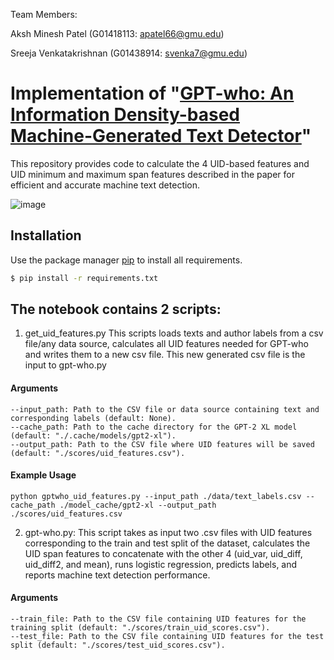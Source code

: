 Team Members:

Aksh Minesh Patel (G01418113: apatel66@gmu.edu)

Sreeja Venkatakrishnan (G01438914: svenka7@gmu.edu)

# Implementation of "[GPT-who: An Information Density-based Machine-Generated Text Detector](https://arxiv.org/abs/2310.06202)"


This repository provides code to calculate the 4 UID-based features and UID minimum and maximum span features described in the paper for efficient and accurate machine text detection.

![image](https://github.com/saranya-venkatraman/gpt-who/assets/8631382/eee122f4-8578-4f88-b2ca-d01b597a1bde)

## Installation

Use the package manager [pip](https://pypi.org/project/pip/) to install all requirements.

```bash
$ pip install -r requirements.txt
```

## The notebook contains 2 scripts:
1. get_uid_features.py This scripts loads texts and author labels from a csv file/any data source, calculates all UID features needed for GPT-who and writes them to a new csv file. This new generated csv file is the input to gpt-who.py

#### Arguments
```
--input_path: Path to the CSV file or data source containing text and corresponding labels (default: None).
--cache_path: Path to the cache directory for the GPT-2 XL model (default: "./.cache/models/gpt2-xl").
--output_path: Path to the CSV file where UID features will be saved (default: "./scores/uid_features.csv").
```

#### Example Usage 
```
python gptwho_uid_features.py --input_path ./data/text_labels.csv --cache_path ./model_cache/gpt2-xl --output_path ./scores/uid_features.csv
```

2. gpt-who.py: This script takes as input two .csv files with UID features corresponding to the train and test split of the dataset, calculates the UID span features to concatenate with the other 4 (uid_var, uid_diff, uid_diff2, and mean), runs logistic regression, predicts labels, and reports machine text detection performance.

#### Arguments
```
--train_file: Path to the CSV file containing UID features for the training split (default: "./scores/train_uid_scores.csv").
--test_file: Path to the CSV file containing UID features for the test split (default: "./scores/test_uid_scores.csv").
```

